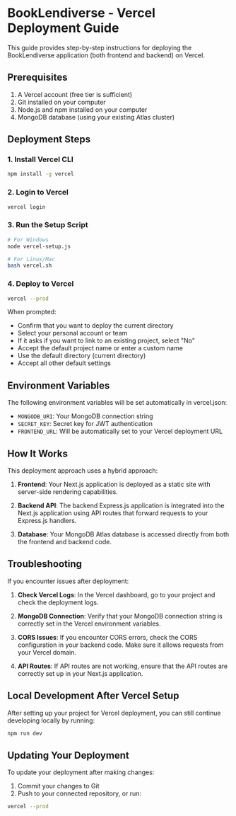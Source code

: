 # BookLendiverse - Vercel Deployment Guide

This guide provides step-by-step instructions for deploying the BookLendiverse application (both frontend and backend) on Vercel.

## Prerequisites

1. A Vercel account (free tier is sufficient)
2. Git installed on your computer
3. Node.js and npm installed on your computer
4. MongoDB database (using your existing Atlas cluster)

## Deployment Steps

### 1. Install Vercel CLI

```bash
npm install -g vercel
```

### 2. Login to Vercel

```bash
vercel login
```

### 3. Run the Setup Script

```bash
# For Windows
node vercel-setup.js

# For Linux/Mac
bash vercel.sh
```

### 4. Deploy to Vercel

```bash
vercel --prod
```

When prompted:
- Confirm that you want to deploy the current directory
- Select your personal account or team
- If it asks if you want to link to an existing project, select "No"
- Accept the default project name or enter a custom name
- Use the default directory (current directory)
- Accept all other default settings

## Environment Variables

The following environment variables will be set automatically in vercel.json:

- `MONGODB_URI`: Your MongoDB connection string
- `SECRET_KEY`: Secret key for JWT authentication
- `FRONTEND_URL`: Will be automatically set to your Vercel deployment URL

## How It Works

This deployment approach uses a hybrid approach:

1. **Frontend**: Your Next.js application is deployed as a static site with server-side rendering capabilities.

2. **Backend API**: The backend Express.js application is integrated into the Next.js application using API routes that forward requests to your Express.js handlers.

3. **Database**: Your MongoDB Atlas database is accessed directly from both the frontend and backend code.

## Troubleshooting

If you encounter issues after deployment:

1. **Check Vercel Logs**: In the Vercel dashboard, go to your project and check the deployment logs.

2. **MongoDB Connection**: Verify that your MongoDB connection string is correctly set in the Vercel environment variables.

3. **CORS Issues**: If you encounter CORS errors, check the CORS configuration in your backend code. Make sure it allows requests from your Vercel domain.

4. **API Routes**: If API routes are not working, ensure that the API routes are correctly set up in your Next.js application.

## Local Development After Vercel Setup

After setting up your project for Vercel deployment, you can still continue developing locally by running:

```bash
npm run dev
```

## Updating Your Deployment

To update your deployment after making changes:

1. Commit your changes to Git
2. Push to your connected repository, or run:

```bash
vercel --prod
``` 